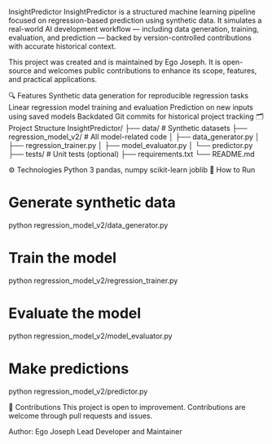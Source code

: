 InsightPredictor
InsightPredictor is a structured machine learning pipeline focused on regression-based prediction using synthetic data. It simulates a real-world AI development workflow — including data generation, training, evaluation, and prediction — backed by version-controlled contributions with accurate historical context.

This project was created and is maintained by Ego Joseph. It is open-source and welcomes public contributions to enhance its scope, features, and practical applications.

🔍 Features
Synthetic data generation for reproducible regression tasks
Linear regression model training and evaluation
Prediction on new inputs using saved models
Backdated Git commits for historical project tracking
🗂️ Project Structure
InsightPredictor/ ├── data/ # Synthetic datasets ├── regression_model_v2/ # All model-related code │ ├── data_generator.py │ ├── regression_trainer.py │ ├── model_evaluator.py │ └── predictor.py ├── tests/ # Unit tests (optional) ├── requirements.txt └── README.md

⚙️ Technologies
Python 3
pandas, numpy
scikit-learn
joblib
🚀 How to Run
# Generate synthetic data
python regression_model_v2/data_generator.py

# Train the model
python regression_model_v2/regression_trainer.py

# Evaluate the model
python regression_model_v2/model_evaluator.py

# Make predictions
python regression_model_v2/predictor.py

🤝 Contributions
This project is open to improvement. Contributions are welcome through pull requests and issues.

Author: Ego Joseph
Lead Developer and Maintainer  
